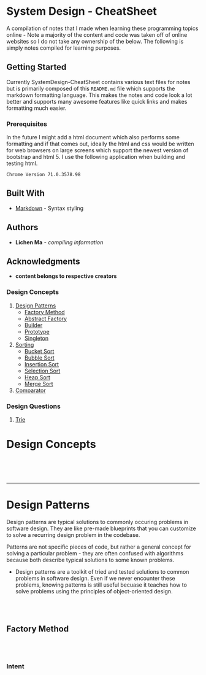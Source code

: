 # System Design - CheatSheet

A compilation of notes that I made when learning these programming topics online - Note a majority of the content and code was taken off of 
online websites so I do not take any ownership of the below. The following is simply notes compiled for learning purposes.


## Getting Started

Currently SystemDesign-CheatSheet contains various text files for notes but is primarily composed of this `README.md` file which supports the markdown formatting language. This makes the notes and code look a lot better and supports many awesome features like quick links 
and makes formatting much easier. 


### Prerequisites

In the future I might add a html document which also performs some formatting and if that comes out, ideally the html and css
would be written for web browsers on large screens which support the newest version of bootstrap and html 5.
I use the following application when building and testing html.

```
Chrome Version 71.0.3578.98
```


## Built With

* [Markdown](https://guides.github.com/features/mastering-markdown/) - Syntax styling



## Authors

* **Lichen Ma** - *compiling information* 



## Acknowledgments

* **content belongs to respective creators**


### Design Concepts  
1. [Design Patterns](#designPatterns)
    * [Factory Method](#factoryMethod)
    * [Abstract Factory](#abstractFactory)
    * [Builder](#builder)
    * [Prototype](#prototype)
    * [Singleton](#singleton)
2. [Sorting](#sorting)
    * [Bucket Sort](#sortingBucketSort)
    * [Bubble Sort](#sortingBubbleSort)
    * [Insertion Sort](#sortingInsertionSort)
    * [Selection Sort](#sortingSelectionSort)
    * [Heap Sort](#sortingHeapSort)
    * [Merge Sort](#sortingMergeSort)
3. [Comparator](#comparator)




### Design Questions  
1. [Trie](#trie)



# Design Concepts  

<br><br><br>
***
<a name="designPatterns"></a>
# Design Patterns 

Design patterns are typical solutions to commonly occuring problems in software design. They are like pre-made blueprints that you can customize to solve a recurring design problem in the codebase. 

Patterns are not specific pieces of code, but rather a general concept for solving a particular problem - they are often confused with algorithms because both describe typical solutions to some known problems. 

- Design patterns are a toolkit of tried and tested solutions to common problems in software design. Even if we never encounter these problems, knowing patterns is still useful becuase it teaches how to solve problems using the principles of object-oriented design. 



<br><br>
<a name="factoryMethod"></a>
## Factory Method

<br><br>
### Intent

